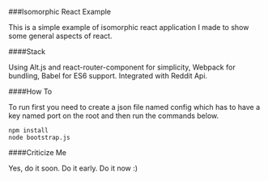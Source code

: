 ###Isomorphic React Example

This is a simple example of isomorphic react application I made to show some general aspects of react.

####Stack

Using Alt.js and react-router-component for simplicity, Webpack for bundling, Babel for ES6 support. Integrated with Reddit Api.

####How To

To run first you need to create a json file named config which has to have a key named port on the root and then run the commands below.

```
npm install
node bootstrap.js
```

####Criticize Me

Yes, do it soon. Do it early. Do it now :)